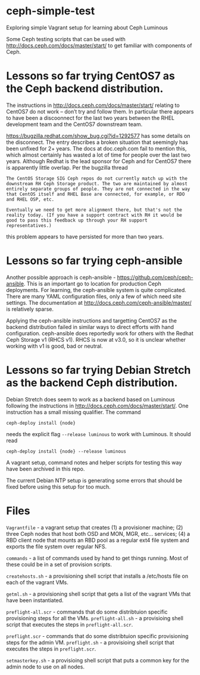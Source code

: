 # ceph-simple-test
Exploring simple Vagrant setup for learning about Ceph Luminous

Some Ceph testing scripts that can be used with
http://docs.ceph.com/docs/master/start/ to get familiar
with components of Ceph.

# Lessons so far trying CentOS7 as the Ceph backend distribution.

The instructions in http://docs.ceph.com/docs/master/start/ relating to CentOS7 do not work – don’t try and follow them. In particular there appears to have been a discoonnect for the last two years between the RHEL development team and the CentOS7 downstream team. 

https://bugzilla.redhat.com/show_bug.cgi?id=1292577 has some details on the disconnect. The entry describes a broken situation that seemingly has been unfixed for 2+ years. The docs at doc.ceph.com fail to mention this, which almost certainly has wasted a lot of time for people over the last two years. Although Redhat is the lead sponsor
for Ceph and for CentOS7 there is apparently little overlap. Per the bugzilla thread

```
The CentOS Storage SIG Ceph repos do not currently match up with the downstream RH Ceph Storage product. The two are maintained by almost entirely separate groups of people. They are not connected in the way that CentOS itself and RHEL Base are connected, for example, or RDO and RHEL OSP, etc.

Eventually we need to get more alignment there, but that's not the reality today. (If you have a support contract with RH it would be good to pass this feedback up through your RH support representatives.)
```

this problem appears to have persisted for more than two years.


# Lessons so far trying ceph-ansible

Another possible approach is ceph-ansible - https://github.com/ceph/ceph-ansible. This is an important
go to location for production Ceph deployments. For learning, the ceph-ansible system is quite complicated.
There are many YAML configuration files, only a few of which need site settings. The documentation
at http://docs.ceph.com/ceph-ansible/master/ is relatively sparse. 

Applying the ceph-ansible instructions and targetting CentOS7 as the backend distribution
failed in similar ways to direct efforts with hand configuration. ceph-ansible does reportedly work
for others with the Redhat Ceph Storage v1 (RHCS v1). RHCS is now at v3.0, so it is unclear whether
working with v1 is good, bad or neutral.

# Lessons so far trying Debian Stretch as the backend Ceph distribution.

Debian Stretch does seem to work as a backend based on Luminous following the instructions in 
http://docs.ceph.com/docs/master/start/. One instruction has a small missing 
qualifier. The command
```
ceph-deploy install {node}
```
needs the explicit flag ```--release luminous``` to work 
with Luminous. It should read
```
ceph-deploy install {node} --release luminous
```

A vagrant setup, command notes and helper scripts for testing this way have been
archived in this repo.

The current Debian NTP setup is generating some errors that should be fixed before
using this setup for too much.

# Files

```Vagrantfile```	- a vagrant setup that creates (1) a provisioner machine; (2) three Ceph nodes
that host both OSD and MON, MGR, etc... services; (4) a RBD client node that mounts an RBD pool as
a regular ext4 file system and exports the file system over regular NFS.

```commands```	- a list of commands used by hand to get things running. Most of these could be in a 
set of provision scripts.

```createhosts.sh``` - a provisioning shell script that installs a /etc/hosts file on each of the vagrant VMs. 

```getml.sh```	- a provisioning shell script that gets a list of the vagrant VMs that have been instantiated. 

```preflight-all.scr```	- commands that do some distribtuion specific provisioning steps for all the VMs.
```preflight-all.sh```	- a provisioing shell script that executes the steps in ```preflight-all.scr```.

```preflight.scr```	- commands that do some distribtuion specific provisioning steps for the admin VM.
```preflight.sh```	- a provisioing shell script that executes the steps in ```preflight.scr```.

```setmasterkey.sh``` - a provisioing shell script that puts a common key for the admin node to use on all nodes.

